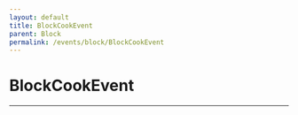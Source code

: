 ```yaml
---
layout: default
title: BlockCookEvent
parent: Block
permalink: /events/block/BlockCookEvent
---
```


# BlockCookEvent

---
